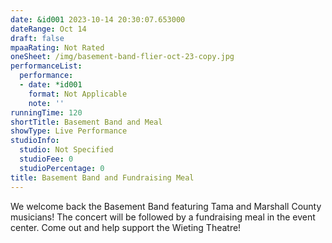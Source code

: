 ```yaml
---
date: &id001 2023-10-14 20:30:07.653000
dateRange: Oct 14
draft: false
mpaaRating: Not Rated
oneSheet: /img/basement-band-flier-oct-23-copy.jpg
performanceList:
  performance:
  - date: *id001
    format: Not Applicable
    note: ''
runningTime: 120
shortTitle: Basement Band and Meal
showType: Live Performance
studioInfo:
  studio: Not Specified
  studioFee: 0
  studioPercentage: 0
title: Basement Band and Fundraising Meal
---
```


W﻿e welcome back the Basement Band featuring Tama and Marshall County musicians! The concert will be followed by a fundraising meal in the event center. Come out and help support the Wieting Theatre!